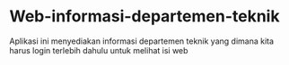 # Web-informasi-departemen-teknik
Aplikasi ini menyediakan informasi departemen teknik yang dimana kita harus login terlebih dahulu untuk melihat isi web
